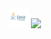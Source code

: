 <img height="32" src="https://raw.githubusercontent.com/github/explore/80688e429a7d4ef2fca1e82350fe8e3517d3494d/topics/java/java.png"> 
<img height="32" src="https://en.wikipedia.org/wiki/C%2B%2B#/media/File:ISO_C++_Logo.svg">
<img height="32" src="">
<img height="32" src="">
<img height="32" src="">
